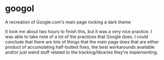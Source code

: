 # googol
A recreation of Google.com's main page rocking a dark theme

It took me about two hours to finish this, but it was a very nice practice. I was able to take note of a lot of the practices that Google does. I could conclude that there are lots of things that the main page does that are either product of accumulating half-butted fixes, the best workarounds available and/or just weird stuff related to the tracking/libraries they're implementing.
